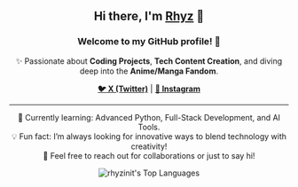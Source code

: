 <h2 align="center">Hi there, I'm <a href="https://linktr.ee/rhyzinit" target="_blank">Rhyz</a> 👋</h2>
<h3 align="center">Welcome to my GitHub profile! 🚀</h3>

<p align="center">✨ Passionate about <strong>Coding Projects</strong>, <strong>Tech Content Creation</strong>, and diving deep into the <strong>Anime/Manga Fandom</strong>.</p>

<p align="center">
  <a href="https://x.com/rhyzinit" target="_blank"><strong>🐦 X (Twitter)</strong></a> |
  <a href="https://instagram.com/rhyzinit" target="_blank"><strong>📸 Instagram</strong></a>
</p>

<hr>

<p align="center">
  🌱 Currently learning: Advanced Python, Full-Stack Development, and AI Tools.<br>
  💡 Fun fact: I’m always looking for innovative ways to blend technology with creativity!<br>
  💬 Feel free to reach out for collaborations or just to say hi!
</p>

<p align="center">
  <img src="https://github-readme-stats.vercel.app/api/top-langs/?username=rhyzinit&theme=dark&show_icons=true&hide_border=true&layout=compact" alt="rhyzinit's Top Languages">
</p>
